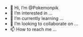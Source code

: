 - 👋 Hi, I’m @Pokemonpik
- 👀 I’m interested in ...
- 🌱 I’m currently learning ...
- 💞️ I’m looking to collaborate on ...
- 📫 How to reach me ...

<!---
Pokemonpik/Pokemonpik is a ✨ special ✨ repository because its `README.md` (this file) appears on your GitHub profile.
You can click the Preview link to take a look at your changes.
--->

